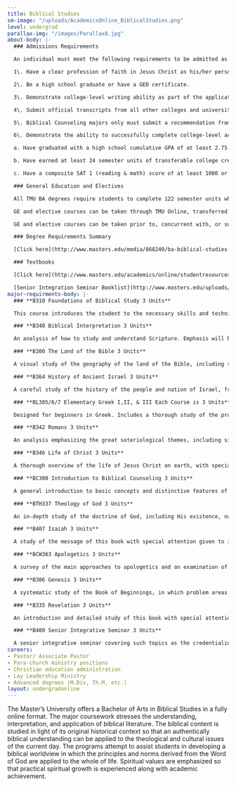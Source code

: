 ```yaml
---
title: Biblical Studies
sm-image: "/uploads/AcademicsOnline_BiblicalStudies.png"
level: undergrad
parallax-img: "/images/Parallax8.jpg"
about-body: |-
  ### Admissions Requirements

  An individual must meet the following requirements to be admitted as an undergraduate, degree-seeking student in the Online Education Department’s degree program:

  1\. Have a clear profession of faith in Jesus Christ as his/her personal Savior.

  2\. Be a high school graduate or have a GED certificate.

  3\. Demonstrate college-level writing ability as part of the application process.

  4\. Submit official transcripts from all other colleges and universities attended.

  5\. Biblical Counseling majors only must submit a recommendation from a Christian leader (pastor, elder, etc.).

  6\. Demonstrate the ability to successfully complete college-level academic work through one of the following:

  a. Have graduated with a high school cumulative GPA of at least 2.75.

  b. Have earned at least 24 semester units of transferable college credit with a minimum GPA of 2.5 on all transfer classes.

  c. Have a composite SAT 1 (reading & math) score of at least 1000 or ACT score of at least 19.

  ### General Education and Electives

  All TMU BA degrees require students to complete 122 semester units which includes major coursework, General Education (GE) requirements, and unrestricted electives.

  GE and elective courses can be taken through TMU Online, transferred in from another accredited college or university, and/or via Advanced Placement or CLEP (subject to TMU transfer credit policies).

  GE and elective courses can be taken prior to, concurrent with, or subsequent to completion of the major coursework.

  ### Degree Requirements Summary

  [Click here](http://www.masters.edu/media/868240/ba-biblical-studies-olp-online-tmu.pdf) to print a summary of the degree requirements for BA in Biblical Studies.

  ### Textbooks

  [Click here](http://www.masters.edu/academics/online/studentresources#forms) to view the Textbooks for all Online Biblical Studies courses.

  [Senior Integration Seminar Booklist](http://www.masters.edu/uploads/B400%20Senior%20Integration%20Seminar%20Booklist.pdf)
major-requirments-body: |-
  ### **B310 Foundations of Biblical Study 3 Units**

  This course introduces the student to the necessary skills and techniques that promote educational success in the online environment. Academic writing and research techniques promoting information literacy are examined and applied. This course is also undergirded by an essential focus on spiritual formation foundational to healthy ministry, personal as well as corporate, within the life of the church. Guiding principles constituting biblical ministry are established within the curriculum.

  ### **B340 Biblical Interpretation 3 Units**

  An analysis of how to study and understand Scripture. Emphasis will be placed on the vital methods used to apply a passage and the specific rules used to interpret biblical narratives, poetry, parables, and prophecy.

  ### **B300 The Land of the Bible 3 Units**

  A visual study of the geography of the land of the Bible, including sites in the Old Testament, New Testament, and in modern Israel. The course will examine how the geography of the land provides the stage on which the events transpired and also how it became part of those very events. Relevant post-biblical historical events and elements of Jewish culture will also be incorporated into the geographical study.

  ### **B364 History of Ancient Israel 3 Units**

  A careful study of the history of the people and nation of Israel, from Abraham through the restoration period. Special attention is given to the relationship of Old Testament prophetic and wisdom literature to that historical narrative. (Prerequisites: B101 & B102)

  ### **BL305/6/7 Elementary Greek I,II, & III Each Course is 3 Units**

  Designed for beginners in Greek. Includes a thorough study of the pronunciation and acquisition of a working vocabulary; exercises in translation from Greek to English, as well as from English to Greek; and translation of selected passages of the Greek New Testament.

  ### **B342 Romans 3 Units**

  An analysis emphasizing the great soteriological themes, including sin, justification, sanctification, and glorification, in addition to an investigation of the practical implication of these doctrines.

  ### **B346 Life of Christ 3 Units**

  A thorough overview of the life of Jesus Christ on earth, with special attention to the developing emphases and distinctive purposes that prevailed during our Lord’s public ministry. Theological and chronological difficulties are also considered.

  ### **BC300 Introduction to Biblical Counseling 3 Units**

  A general introduction to basic concepts and distinctive features of biblical counseling. Students will discuss what biblical counseling is and what it involves, the role of the counselor in biblical counseling, the different kinds of counseling that are needed, the place of counseling in the ministry of the church, and how biblical counseling theory and practice relate to and differ from some of the more common secular models and theories. Part of the course will involve a personal improvement project in which the student will evaluate his/her own counseling qualifications, design a plan for improving some area of his/her life, put that plan into action, and then evaluate his/her progress as the course draws to a close.

  ### **BTH337 Theology of God 3 Units**

  An in-depth study of the doctrine of God, including His existence, names, attributes, and the Trinity.

  ### **B407 Isaiah 3 Units**

  A study of the message of this book with special attention given to its historical and eschatological significance.

  ### **BCW363 Apologetics 3 Units**

  A survey of the main approaches to apologetics and an examination of evidences for the Christian faith from such fields as science, history, archaeology, and philosophy. This will satisfy the requirement for P311 Essentials of Philosophy.

  ### **B306 Genesis 3 Units**

  A systematic study of the Book of Beginnings, in which problem areas are studied, introductory materials are given, the best English texts are analyzed verse by verse, and devotional application is made.

  ### **B335 Revelation 3 Units**

  An introduction and detailed study of this book with special attention given to the eschatological significance of its message.

  ### **B400 Senior Integrative Seminar 3 Units**

  A senior integrative seminar covering such topics as the credentialing process, seminary and graduate school discussion, transitional issues, career placement, and the senior competency examination. (Must be taken last in major course sequence.)
careers:
- Pastor/ Associate Pastor
- Para-church ministry positions
- Christian education administration
- Lay Leadership Ministry
- Advanced degrees (M.Div, Th.M, etc.)
layout: undergradonline
---
```


The Master’s University offers a Bachelor of Arts in Biblical Studies in a fully online format. The major coursework stresses the understanding, interpretation, and application of biblical literature. The biblical content is studied in light of its original historical context so that an authentically biblical understanding can be applied to the theological and cultural issues of the current day. The programs attempt to assist students in developing a biblical worldview in which the principles and norms derived from the Word of God are applied to the whole of life. Spiritual values are emphasized so that practical spiritual growth is experienced along with academic achievement.
